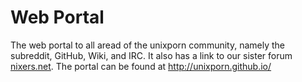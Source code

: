 Web Portal
==========

The web portal to all aread of the unixporn community, namely the subreddit, GitHub, Wiki, and IRC. It also has a link to our sister forum [nixers.net](http://nixers.net). The portal can be found at http://unixporn.github.io/
